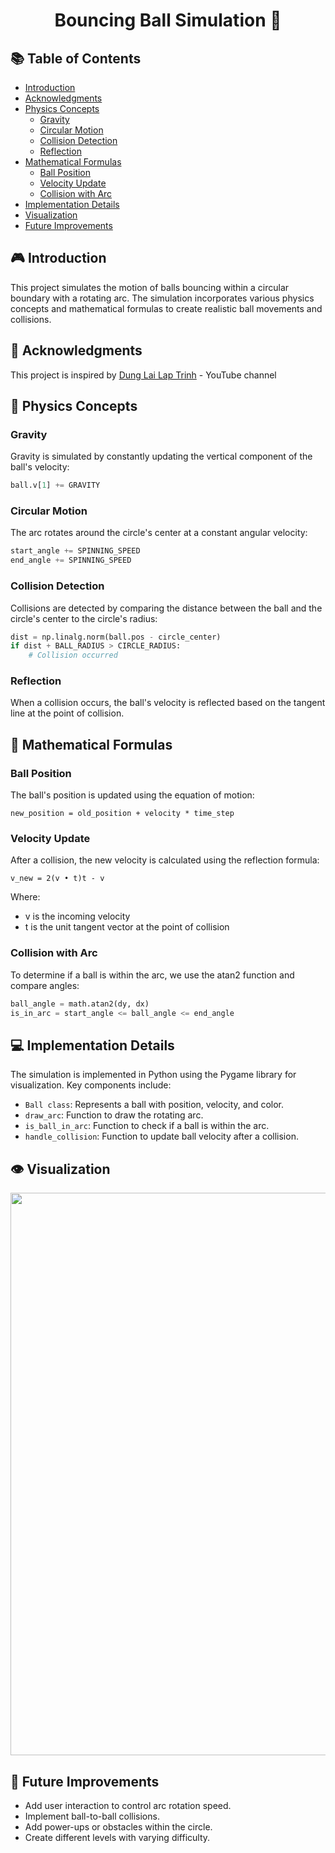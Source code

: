<div align="center">
    <h1>Bouncing Ball Simulation 🎱</h1>
</div>

## 📚 Table of Contents
- [Introduction](#-introduction)
- [Acknowledgments](#-acknowledgments)
- [Physics Concepts](#-physics-concepts)
  - [Gravity](#gravity)
  - [Circular Motion](#circular-motion)
  - [Collision Detection](#collision-detection)
  - [Reflection](#reflection)
- [Mathematical Formulas](#-mathematical-formulas)
  - [Ball Position](#ball-position)
  - [Velocity Update](#velocity-update)
  - [Collision with Arc](#collision-with-arc)
- [Implementation Details](#-implementation-details)
- [Visualization](#-visualization)
- [Future Improvements](#-future-improvements)

## 🎮 Introduction

This project simulates the motion of balls bouncing within a circular boundary with a rotating arc. The simulation incorporates various physics concepts and mathematical formulas to create realistic ball movements and collisions.

## 👏 Acknowledgments

This project is inspired by [Dung Lai Lap Trinh](https://www.youtube.com/watch?v=sgQJWAuc_kM) - YouTube channel
## 🧠 Physics Concepts

### Gravity

Gravity is simulated by constantly updating the vertical component of the ball's velocity:

```python
ball.v[1] += GRAVITY
```
### Circular Motion
The arc rotates around the circle's center at a constant angular velocity:
```python
start_angle += SPINNING_SPEED
end_angle += SPINNING_SPEED
```
### Collision Detection
Collisions are detected by comparing the distance between the ball and the circle's center to the circle's radius:
```python
dist = np.linalg.norm(ball.pos - circle_center)
if dist + BALL_RADIUS > CIRCLE_RADIUS:
    # Collision occurred
```
### Reflection
When a collision occurs, the ball's velocity is reflected based on the tangent line at the point of collision.

## 📐 Mathematical Formulas
### Ball Position
The ball's position is updated using the equation of motion:
```
new_position = old_position + velocity * time_step
```

### Velocity Update
After a collision, the new velocity is calculated using the reflection formula:
```
v_new = 2(v • t)t - v
```
Where:
* v is the incoming velocity
* t is the unit tangent vector at the point of collision

### Collision with Arc
To determine if a ball is within the arc, we use the atan2 function and compare angles:
```python
ball_angle = math.atan2(dy, dx)
is_in_arc = start_angle <= ball_angle <= end_angle
```
## 💻 Implementation Details
The simulation is implemented in Python using the Pygame library for visualization. Key components include:

* `Ball class`: Represents a ball with position, velocity, and color.
* `draw_arc`: Function to draw the rotating arc.
* `is_ball_in_arc`: Function to check if a ball is within the arc.
* `handle_collision`: Function to update ball velocity after a collision.
## 👁 Visualization
<p align="center">
  <img src="images/demo.gif" width="900">
</p>

## 🚀 Future Improvements

* Add user interaction to control arc rotation speed.
* Implement ball-to-ball collisions.
* Add power-ups or obstacles within the circle.
* Create different levels with varying difficulty.
